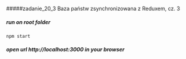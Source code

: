 #####zadanie_20_3
Baza państw zsynchronizowana z Reduxem, cz. 3

##### run on root folder
`npm start`

##### open url http://localhost:3000 in your browser
